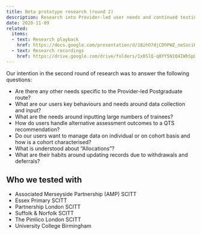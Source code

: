 ```yaml
---
title: Beta prototype research (round 2)
description: Research into Provider-led user needs and continued testing of the prototype
date: 2020-11-09
related:
  items:
  - text: Research playback
    href: https://docs.google.com/presentation/d/18ihO7djCDhPWZ_neSsciKrGEN5SFpyEb4u6pL6pnELE
  - text: Research recordings
    href: https://drive.google.com/drive/folders/1x0SlQ-q8YY5N1Q4IWhSpDXy03DzGo4Ty
---
```


Our intention in the second round of research was to answer the following questions:

* Are there any other needs specific to the Provider-led Postgraduate route?
* What are our users key behaviours and needs around data collection and input? 
* What are the needs around inputting large numbers of trainees?
* How do users handle alternative assessment outcomes to a QTS recommendation?
* Do our users want to manage data on individual or on cohort basis and how is a cohort characterised?
* What is understood about “Allocations”?
* What are their habits around updating records due to withdrawals and deferrals? 

## Who we tested with

* Associated Merseyside Partnership (AMP) SCITT
* Essex Primary SCITT
* Partnership London SCITT
* Suffolk & Norfolk SCITT
* The Pimlico London SCITT
* University College Birmingham
